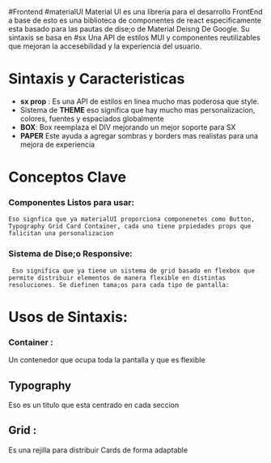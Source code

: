 #Frontend #materialUI
Material UI es una libreria para el desarrollo FrontEnd a base de esto es una biblioteca de componentes de react especificamente esta basado para las pautas de dise;o de Material Deisng De Google. Su sintaxis se basa en  #sx Una API de estilos MUI y componentes reutilizables que mejoran la accesebilidad y la experiencia del usuario.


# Sintaxis y Caracteristicas

 - **sx prop** : Es una API de estilos en linea mucho mas poderosa que style.
 - Sistema de **THEME** eso significa que hay mucho mas personalizacion, colores, fuentes y espaciados globalmente
 - **BOX**: Box reemplaza el DIV mejorando un mejor soporte para SX
 - **PAPER** Este ayuda a agregar sombras y borders mas realistas para una mejora de experiencia
# Conceptos Clave

### Componentes Listos para usar:
	Eso signfica que ya materialUI proporciona componenetes como Button, Typography Grid Card Container, cada uno tiene prpiedades props que falicitan una personalizacion
### Sistema de Dise;o Responsive:
	 Eso significa que ya tiene un sistema de grid basado en flexbox que permite distribuir elementos de manera flexible en distintas resoluciones. Se diefinen tama;os para cada tipo de pantalla:



# Usos de Sintaxis:

### Container :
Un contenedor que ocupa toda la pantalla y que es flexible
## Typography 
Eso es un titulo que esta centrado en cada seccion

## Grid :
Es una rejilla para distribuir Cards de forma adaptable





